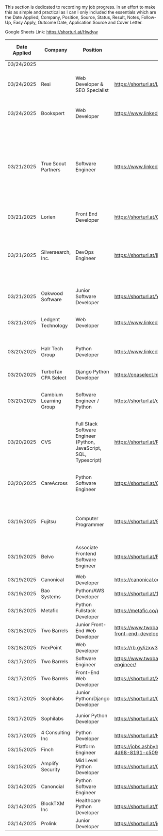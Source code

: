 This section is dedicated to recording my job progress. In an effort to make this as simple and practical as I can I only included the essentials which are the Date Applied, Company, Position, Source, Status, Result, Notes, Follow-Up, Easy Apply, Outcome Date, Application Source and Cover Letter. 

Google Sheets Link: https://shorturl.at/Hwdyw

| Date Applied | Company                | Position                                                           | Source                                                               | Status   | Result                 | Notes                                                                                                                                                  | Follow-Up | Easy Apply | Outcome Date | Application Source                                                 | Cover Letter Sent |
| ------------ | ---------------------- | ------------------------------------------------------------------ | -------------------------------------------------------------------- | -------- | ---------------------- | ------------------------------------------------------------------------------------------------------------------------------------------------------ | --------- | ---------- | ------------ | ------------------------------------------------------------------ | ----------------- |
| 03/24/2025   |                        |                                                                    |                                                                      |          |                        |                                                                                                                                                        |           |            |              |                                                                    |                   |
| 03/24/2025   | Resi                   | Web Developer & SEO Specialist                                     | https://shorturl.at/LHVGP                                            | Applied  |                        | Resi is a Pushpay company so that is where I applied                                                                                                   |           | No         |              | Company Website                                                    | Yes               |
| 03/24/2025   | Bookspert              | Web Developer                                                      | https://www.linkedin.com/jobs/view/4192401509                        | Applied  |                        | Company website does not have a job board                                                                                                              |           | Yes        |              | LinkedIn                                                           | N/A               |
| 03/21/2025   | True Scout Partners    | Software Engineer                                                  | https://www.linkedin.com/jobs/view/4190411346                        | Applied  |                        | Applied on company website but could not obtain direct link to posting for documentation. I also sent the hiring manager a direct message on LinkedIn. |           | No         |              | Company Website                                                    | N/A               |
| 03/21/2025   | Lorien                 | Front End Developer                                                | https://shorturl.at/OOnuu                                            | Applied  |                        | Company website did not list position                                                                                                                  |           | No         |              | LinkedIn/Aplitrak                                                  | N/A               |
| 03/21/2025   | Silversearch, Inc.     | DevOps Engineer                                                    | https://shorturl.at/jLwJU                                            | Applied  |                        | This position was not listed on companies website but at the time of applying it was added on LinkedIn 38 minutes prior                                |           | Yes        |              | LinkedIn                                                           | N/A               |
| 03/21/2025   | Oakwood Software       | Junior Software Developer                                          | https://shorturl.at/YukHn                                            | Applied  |                        | Company website does not have careers page                                                                                                             |           | No         |              | Indeed                                                             | N/A               |
| 03/21/2025   | Ledgent Technology     | Web Developer                                                      | https://www.linkedin.com/jobs/view/4179632583                        | Applied  |                        | I could not find a direct job link on their website                                                                                                    |           | Yes        |              | LinkedIn                                                           | N/A               |
| 03/20/2025   | Halr Tech Group        | Python Developer                                                   | https://www.linkedin.com/jobs/view/4176300137                        | Applied  |                        | Sent Talent Acquisition Director message on LinkedIn                                                                                                   |           | Yes        |              | LinkedIn                                                           | N/A               |
| 03/20/2025   | TurboTax CPA Select    | Django Python Developer                                            | https://cpaselect.hire.trakstar.com/jobs/fk0zqt                      | Applied  |                        |                                                                                                                                                        |           | No         |              | Company Website                                                    | N/A               |
| 03/20/2025   | Cambium Learning Group | Software Engineer / Python                                         | https://shorturl.at/dFPFa                                            | Applied  | Position not available | Received application email stating the position was not available                                                                                      | N/A       | No         | 03/20/2025   | Workday                                                            | N/A               |
| 03/20/2025   | CVS                    | Full Stack Software Engineer (Python, JavaScript, SQL, Typescript) | https://shorturl.at/PKYId                                            | Rejected |                        | Received rejection email                                                                                                                               |           | No         | 03/21/2025   | Company Website                                                    | N/A               |
| 03/20/2025   | CareAcross             | Python Software Engineer                                           | https://shorturl.at/0nFXk                                            | Applied  |                        | Had to apply on LinkedIn due to company website not working                                                                                            |           | Yes        |              | LinkedIn                                                           | Yes               |
| 03/19/2025   | Fujitsu                | Computer Programmer                                                | https://shorturl.at/9MA5m                                            | Applied  |                        | Job description was somewhat vague. Due to this I did not attach a cover letter.                                                                       |           | No         |              | Company Website                                                    | No                |
| 03/19/2025   | Belvo                  | Associate Frontend Software Engineer                               | https://shorturl.at/PHE2A                                            | Applied  |                        |                                                                                                                                                        |           | No         |              | Ashbyhq is the job board this company uses for candidates to apply | N/A               |
| 03/19/2025   | Canonical              | Web Developer                                                      | https://canonical.com/careers/2804965                                | Rejected |                        | received rejection email                                                                                                                               |           | No         | 03/21/2025   | Company Website                                                    | Yes               |
| 03/19/2025   | Bao Systems            | Python/AWS Developer                                               | https://shorturl.at/1lD3a                                            | Applied  |                        |                                                                                                                                                        |           | No         |              | Company Website                                                    | N/A               |
| 03/18/2025   | Metafic                | Python Fullstack Developer                                         | https://metafic.co/python-fullstack-developer/                       | Applied  |                        |                                                                                                                                                        |           | No         |              | Company Website                                                    | N/A               |
| 03/18/2025   | Two Barrels            | Junior Front-End Web Developer                                     | https://www.twobarrels.com/jobs/software/junior-front-end-developer/ | Applied  |                        | Sent follow up message 03/24/2025                                                                                                                      | Yes       | No         |              | Company Website                                                    | Yes               |
| 03/18/2025   | NexPoint               | Web Developer                                                      | https://rb.gy/izxw3p                                                 | Applied  |                        |                                                                                                                                                        |           | Yes        |              | LinkedIn                                                           | N/A               |
| 03/17/2025   | Two Barrels            | Software Engineer                                                  | https://www.twobarrels.com/jobs/software/software-engineer/          | Applied  |                        |                                                                                                                                                        | Yes       | No         |              | Company Website                                                    | Yes               |
| 03/17/2025   | Two Barrels            | Front-End Web Developer                                            | https://shorturl.at/XOmuR                                            | Applied  |                        |                                                                                                                                                        | Yes       | No         |              | Company Website                                                    | Yes               |
| 03/17/2025   | Sophilabs              | Junior Python/Django Developer                                     | https://shorturl.at/GIFuo                                            | Applied  |                        | Position listed as closed as of 03/18/2025                                                                                                             |           | No         |              | Company Website                                                    | N/A               |
| 03/17/2025   | Sophilabs              | Junior Python Developer                                            | https://shorturl.at/cpbxU                                            | Applied  |                        | Position listed as closed as of 03/18/2025                                                                                                             |           | No         |              | Company Website                                                    | N/A               |
| 03/17/2025   | 4 Consulting Inc       | Python Developer                                                   | https://shorturl.at/HWmDQ                                            | Applied  |                        |                                                                                                                                                        |           | Yes        |              | Dice                                                               | N/A               |
| 03/15/2025   | Finch                  | Platform Engineer                                                  | https://jobs.ashbyhq.com/finch/cb483313-e6dd-4d68-8191-c5092b569151  | Rejected | No Offer               | Rejection email received                                                                                                                               | N/A       | No         | 03/16/2025   | Company Website                                                    | No                |
| 03/15/2025   | Amplify Security       | Mid Level Python Developer                                         | https://shorturl.at/0g9tW                                            | Applied  |                        |                                                                                                                                                        |           | Yes        |              | LinkedIn                                                           | N/A               |
| 03/14/2025   | Canoncial              | Python Software Engineer                                           | https://shorturl.at/nMtmo                                            | Rejected | No Offer               | Rejection email received                                                                                                                               | N/A       | Yes        | 03/16/2025   | LinkedIn                                                           | N/A               |
| 03/14/2025   | BlockTXM Inc           | Healthcare Python Developer                                        | https://shorturl.at/fp5Ig                                            | Rejected | No Offer               | Rejection email received                                                                                                                               | N/A       | Yes        | 03/17/2025   | LinkedIn                                                           | N/A               |
| 03/14/2025   | Prolink                | Junior Developer                                                   | https://shorturl.at/jsyGH                                            | Applied  |                        |                                                                                                                                                        |           | Yes        |              | LinkedIn                                                           | No                |

